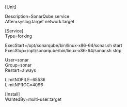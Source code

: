 [Unit]  
   
Description=SonarQube service  
After=syslog.target network.target  
   
[Service]  
Type=forking   
   
ExecStart=/opt/sonarqube/bin/linux-x86-64/sonar.sh start   
ExecStop=/opt/sonarqube/bin/linux-x86-64/sonar.sh stop   
   
User=sonar   
Group=sonar    
Restart=always   

LimitNOFILE=65536   
LimitNPROC=4096   
   
[Install]   
WantedBy=multi-user.target   

